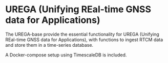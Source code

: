 # UREGA (Unifying REal-time GNSS data for Applications)

The UREGA-base provide the essential functionality for UREGA (Unifying REal-time GNSS data for Applications), with functions to ingest RTCM data and store them in a time-series database.

A Docker-compose setup using TimescaleDB is included.
